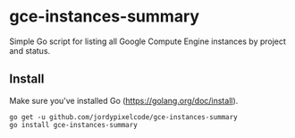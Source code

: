 # gce-instances-summary

Simple Go script for listing all Google Compute Engine instances by project and status.

## Install

Make sure you've installed Go (https://golang.org/doc/install).

```
go get -u github.com/jordypixelcode/gce-instances-summary
go install gce-instances-summary
```
